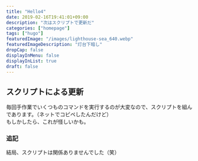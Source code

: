 ```yaml
---
title: "Hello4"
date: 2019-02-16T19:41:01+09:00
description: "次はスクリプトで更新だ"
categories: ["homepage"]
tags: ["hugo"]
featuredImage: "/images/lighthouse-sea_640.webp"
featuredImageDescription: "灯台下暗し"
dropCap: false
displayInMenu: false
displayInList: true
draft: false
---
```

## スクリプトによる更新
毎回手作業でいくつものコマンドを実行するのが大変なので、スクリプトを組んであります。（ネットでコピペしたんだけど）  
もしかしたら、これが怪しいかも。

### 追記
結局、スクリプトは関係ありませんでした（笑）
